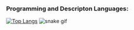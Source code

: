 ### Programming and Descripton Languages:

[![Top Langs](https://github-readme-stats.vercel.app/api/top-langs/?username=FelipeWcosta&layout=compact)](https://github.com/anuraghazra/github-readme-stats)
![snake gif](https://github.com/FelipeWcosta/Formandodev/blob/output/github-contribution-grid-snake.svg)
